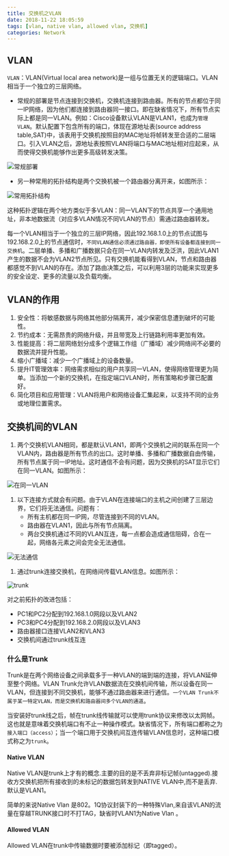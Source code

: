 ```yaml
---
title: 交换机之VLAN
date: 2018-11-22 18:05:59
tags: [vlan, native vlan, allowed vlan, 交换机]
categories: Network
---
```


## VLAN

`VLAN`：VLAN(Virtual local area network)是一组与位置无关的逻辑端口。VLAN相当于一个独立的三层网络。

- 常规的部署是节点连接到交换机，交换机连接到路由器。所有的节点都位于同一IP网络，因为他们都连接到路由器同一接口。即在缺省情况下，所有节点实际上都是同一VLAN。例如：Cisco设备默认VLAN是VLAN1，也成为`管理VLAN`。默认配置下包含所有的端口，体现在源地址表(source address table,SAT)中，该表用于交换机按照目的MAC地址将帧转发至合适的二层端口。引入VLAN之后，源地址表按照VLAN将端口与MAC地址相对应起来，从而使得交换机能够作出更多高级转发决策。

![常规部署](https://ws4.sinaimg.cn/large/006tNbRwgy1fx8tseoadfj30zd0eq11v.jpg)

- 另一种常用的拓扑结构是两个交换机被一个路由器分离开来，如图所示：

![常用拓扑结构](https://ws3.sinaimg.cn/large/006tNbRwgy1fx8tsuv9cnj316s0tqtly.jpg)

这种拓扑逻辑在两个地方类似于多VLAN：同一VLAN下的节点共享一个通用地址，非本地数据流（对应多VLAN情况不同VLAN的节点）需通过路由器转发。

每一个VLAN相当于一个独立的三层IP网络，因此192.168.1.0上的节点试图与192.168.2.0上的节点通信时，`不同VLAN通信必须通过路由器，即使所有设备都连接到同一交换机`。二层单播、多播和广播数据只会在同一VLAN内转发及泛洪，因此VLAN1产生的数据不会为VLAN2节点所见。只有交换机能看得到VLAN，节点和路由器都感觉不到VLAN的存在。添加了路由决策之后，可以利用3层的功能来实现更多的安全设定、更多的流量以及负载均衡。



## VLAN的作用

1. 安全性：将敏感数据与网络其他部分隔离开，减少保密信息遭到破坏的可能性。
2. 节约成本：无需昂贵的网络升级，并且带宽及上行链路利用率更加有效。
3. 性能提高：将二层网络划分成多个逻辑工作组（广播域）减少网络间不必要的数据流并提升性能。
4. 缩小广播域：减少一个广播域上的设备数量。
5. 提升IT管理效率：网络需求相似的用户共享同一VLAN，使得网络管理更为简单。当添加一个新的交换机，在指定端口VLAN时，所有策略和步骤已配置好。
6. 简化项目和应用管理：VLAN将用户和网络设备汇集起来，以支持不同的业务或地理位置需求。

## 交换机间的VLAN

1. 两个交换机VLAN相同，都是默认VLAN1，即两个交换机之间的联系在同一个VLAN内，路由器是所有节点的出口。这时单播、多播和广播数据自由传输，所有节点属于同一IP地址。这时通信不会有问题，因为交换机的SAT显示它们在同一VLAN。如图所示：

![在同一VLAN](https://ws1.sinaimg.cn/large/006tNbRwgy1fx8vcz99u6j313m0g6qbl.jpg)

1. 以下连接方式就会有问题。由于VLAN在连接端口的主机之间创建了三层边界，它们将无法通信。问题有：
   - 所有主机都在同一IP网，尽管连接到不同的VLAN。
   - 路由器在VLAN1，因此与所有节点隔离。
   - 两台交换机通过不同的VLAN互连，每一点都会造成通信阻碍，合在一起，网络各元素之间会完全无法通信。

![无法通信](https://ws1.sinaimg.cn/large/006tNbRwgy1fx8vfuzk3sj313q0dkwi7.jpg)

1. 通过trunk连接交换机，在网络间传载VLAN信息。如图所示：

![trunk](https://ws2.sinaimg.cn/large/006tNbRwgy1fx8vmqwvtnj31680e40xj.jpg)

对之前拓扑的改进包括：

- PC1和PC2分配到192.168.1.0网段以及VLAN2
- PC3和PC4分配到192.168.2.0网段以及VLAN3
- 路由器接口连接VLAN2和VLAN3
- 交换机间通过trunk线互连



### 什么是Trunk

Trunk是在两个网络设备之间承载多于一种VLAN的端到端的连接，将VLAN延伸至整个网络。VLAN Trunk允许VLAN数据流在交换机间传输，所以设备在同一VLAN，但连接到不同交换机，能够不通过路由器来进行通信。`一个VLAN Trunk不属于某一特定VLAN，而是交换机和路由器间多个VLAN的通道`。

当安装好trunk线之后，帧在trunk线传输就可以使用trunk协议来修改以太网帧。这也就是意味着交换机端口有不止一种操作模式。缺省情况下，所有端口都称之为`接入端口（access）`；当一个端口用于交换机间互连传输VLAN信息时，这种端口模式称之为`trunk`。

#### Native VLAN

Native VLAN是trunk上才有的概念.主要的目的是不丢弃非标记帧(untagged).接收方交换机把所有接收到的未标记的数据包转发到NATIVE VLAN中,而不是丢弃.默认是VLAN1。

简单的来说Native Vlan 是802。1Q协议封装下的一种特殊Vlan,来自该VLAN的流量在穿越TRUNK接口时不打TAG，缺省时VLAN1为Native Vlan 。

#### Allowed VLAN

Allowed VLAN在trunk中传输数据时要被添加标记（即tagged）。